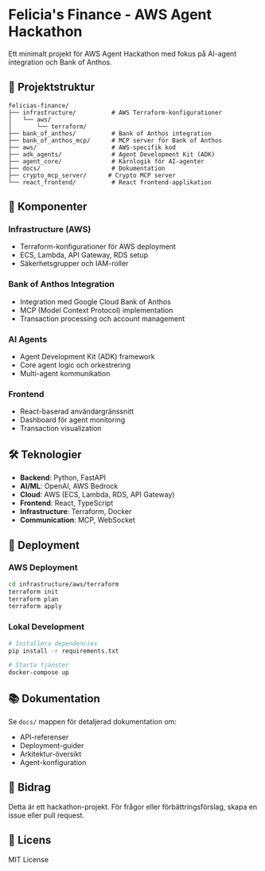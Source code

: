 # Felicia's Finance - AWS Agent Hackathon

Ett minimalt projekt för AWS Agent Hackathon med fokus på AI-agent integration och Bank of Anthos.

## 📁 Projektstruktur

```
felicias-finance/
├── infrastructure/          # AWS Terraform-konfigurationer
│   └── aws/
│       └── terraform/
├── bank_of_anthos/          # Bank of Anthos integration
├── bank_of_anthos_mcp/      # MCP server för Bank of Anthos
├── aws/                     # AWS-specifik kod
├── adk_agents/              # Agent Development Kit (ADK)
├── agent_core/              # Kärnlogik för AI-agenter
├── docs/                    # Dokumentation
├── crypto_mcp_server/      # Crypto MCP server
└── react_frontend/          # React frontend-applikation
```

## 🚀 Komponenter

### **Infrastructure (AWS)**
- Terraform-konfigurationer för AWS deployment
- ECS, Lambda, API Gateway, RDS setup
- Säkerhetsgrupper och IAM-roller

### **Bank of Anthos Integration**
- Integration med Google Cloud Bank of Anthos
- MCP (Model Context Protocol) implementation
- Transaction processing och account management

### **AI Agents**
- Agent Development Kit (ADK) framework
- Core agent logic och orkestrering
- Multi-agent kommunikation

### **Frontend**
- React-baserad användargränssnitt
- Dashboard för agent monitoring
- Transaction visualization

## 🛠️ Teknologier

- **Backend**: Python, FastAPI
- **AI/ML**: OpenAI, AWS Bedrock
- **Cloud**: AWS (ECS, Lambda, RDS, API Gateway)
- **Frontend**: React, TypeScript
- **Infrastructure**: Terraform, Docker
- **Communication**: MCP, WebSocket

## 🚀 Deployment

### AWS Deployment
```bash
cd infrastructure/aws/terraform
terraform init
terraform plan
terraform apply
```

### Lokal Development
```bash
# Installera dependencies
pip install -r requirements.txt

# Starta tjänster
docker-compose up
```

## 📚 Dokumentation

Se `docs/` mappen för detaljerad dokumentation om:
- API-referenser
- Deployment-guider
- Arkitektur-översikt
- Agent-konfiguration

## 🤝 Bidrag

Detta är ett hackathon-projekt. För frågor eller förbättringsförslag, skapa en issue eller pull request.

## 📄 Licens

MIT License